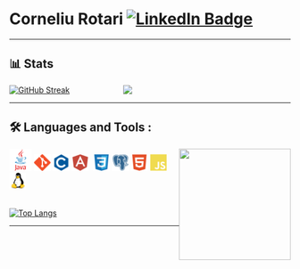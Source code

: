 <h1> Corneliu Rotari   
  <a href="https://www.linkedin.com/in/corneliu-rotari/">
		<img src="https://img.shields.io/badge/LinkedIn-blue?style=for-the-badge&logo=linkedin&logoColor=white" alt="LinkedIn Badge"/>
	</a>
</h1>
 
___
## :bar_chart: Stats

[![GitHub Streak](http://github-readme-streak-stats.herokuapp.com?user=corneliu-rotari&theme=dark&background=000000)](https://git.io/streak-stats) 
<img align="right" src="https://media.giphy.com/media/iiJ870TcI3PZKxatzS/giphy.gif" width="300"/>
  
___

## :hammer_and_wrench: Languages and Tools :  	
<div>
<img align="right" src="https://media.giphy.com/media/3o6Zt7s3ATi1GgWJFK/giphy.gif" width="200" height="200">
<span align="right">
		<img src="https://github.com/devicons/devicon/blob/master/icons/java/java-original-wordmark.svg" title="Java" alt="Java" width="40" height="40"/>
		<img src="https://github.com/devicons/devicon/blob/master/icons/git/git-plain.svg" title="Git" width="30" height="30"/>
		<img src="https://github.com/devicons/devicon/blob/master/icons/c/c-plain.svg" title="C" width="30" height="30"/>
		<img src="https://github.com/devicons/devicon/blob/master/icons/angularjs/angularjs-plain.svg" title="Angular" width="30" height="30"/>&nbsp;
		<img src="https://github.com/devicons/devicon/blob/master/icons/css3/css3-original.svg" title="CSS" width="30" height="30"/>
		<img src="https://github.com/devicons/devicon/blob/master/icons/postgresql/postgresql-plain.svg" title="Pso" width="30" height="30"/>
		<img src="https://github.com/devicons/devicon/blob/master/icons/html5/html5-plain.svg" title="HTML" width="30" height="30"/>
		<img src="https://github.com/devicons/devicon/blob/master/icons/javascript/javascript-plain.svg" title="JS" width="30" height="30"/>
		<img src="https://github.com/devicons/devicon/blob/master/icons/linux/linux-original.svg" title="Linux" width="30" height="30"/>
</span>
</div>
<br>

  [![Top Langs](https://github-readme-stats.vercel.app/api/top-langs/?username=corneliu-rotari&layout=compact&theme=vision-friendly-dark)](https://github.com/anuraghazra/github-readme-stats) 

___



<!--

<img align="right" src="https://media.giphy.com/media/ksE9feSa2b4V2GYwY4/giphy.gif" width="250" height="200">




**corneliu-rotari/corneliu-rotari** is a ✨ _special_ ✨ repository because its `README.md` (this file) appears on your GitHub profile.

Here are some ideas to get you started:

- 🔭 I’m currently working on ...
- 🌱 I’m currently learning ...
- 👯 I’m looking to collaborate on ...
- 🤔 I’m looking for help with ...
- 💬 Ask me about ...
- 📫 How to reach me: ...
- 😄 Pronouns: ...
- ⚡ Fun fact: ...
-->
